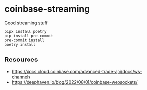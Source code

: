 # coinbase-streaming
Good streaming stuff

```
pipx install poetry
pip install pre-commit
pre-commit install
poetry install
```

## Resources

- https://docs.cloud.coinbase.com/advanced-trade-api/docs/ws-channels
- https://deephaven.io/blog/2022/08/01/coinbase-websockets/
